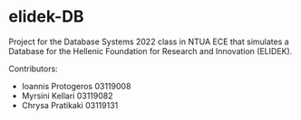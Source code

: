 # elidek-DB
Project for the Database Systems 2022 class in NTUA ECE that simulates a Database for the Hellenic Foundation for Research and Innovation (ELIDEK). 

Contributors: 
- Ioannis Protogeros  03119008 
- Myrsini Kellari     03119082 
- Chrysa Pratikaki    03119131
